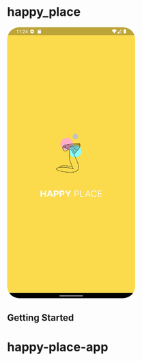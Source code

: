 # happy_place

<div>
<img width="300" heigth="300" src="assets/splashScreen/happyPlaceSplashScreengit.png">
</div>

## Getting Started
# happy-place-app
